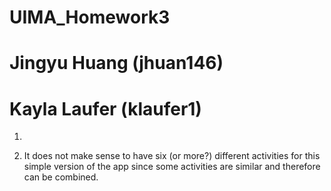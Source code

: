 # UIMA_Homework3
# Jingyu Huang (jhuan146)
# Kayla Laufer (klaufer1)

1.

2. It does not make sense to have six (or more?) different activities for this simple version of the app since some activities are similar and therefore can be combined. 
